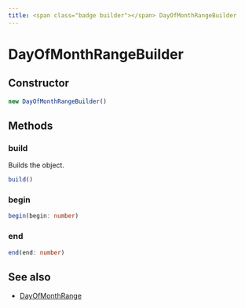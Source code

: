 ```yaml
---
title: <span class="badge builder"></span> DayOfMonthRangeBuilder
---
```

# <span class="badge builder"></span> DayOfMonthRangeBuilder

## Constructor

```typescript
new DayOfMonthRangeBuilder()
```
## Methods

### <span class="badge object-method"></span> build

Builds the object.

```typescript
build()
```

### <span class="badge object-method"></span> begin

```typescript
begin(begin: number)
```

### <span class="badge object-method"></span> end

```typescript
end(end: number)
```

## See also

 * <span class="badge object-type-interface"></span> [DayOfMonthRange](./object-DayOfMonthRange.md)
